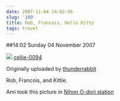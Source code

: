 ```yaml
---
date: 2007-11-04 14:02:56
slug: '100'
title: Rob, Francois, Hello Kitty
tags: travel
---
```


##14:02 Sunday 04 November 2007

[![](http://farm3.static.flickr.com/2130/1850099001_be34bf96df.jpg)](http://www.flickr.com/photos/thunderrabbit/1850099001/)
[cellie-0094](http://www.flickr.com/photos/thunderrabbit/1850099001/)

Originally uploaded by [thunderrabbit](http://www.flickr.com/people/thunderrabbit/)


Rob, Francois, and Kittie.

Ami took this picture in [Nihon O-dori station](http://en.wikipedia.org/wiki/Nihon-%C5%8Dd%C5%8Dri_Station)
